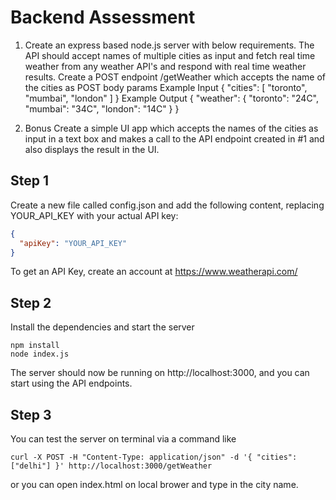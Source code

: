 # Backend Assessment 

1. Create an express based node.js server with below requirements. The API should accept names of multiple cities as input and fetch real time weather from any weather API's and respond with real time weather results. Create a POST endpoint /getWeather which accepts the name of the cities as POST body params Example Input { "cities": [ "toronto", "mumbai", "london" ] } Example Output { "weather": { "toronto": "24C", "mumbai": "34C", "london": "14C" } } 

2. Bonus Create a simple UI app which accepts the names of the cities as input in a text box and makes a call to the API endpoint created in #1 and also displays the result in the UI.


## Step 1
Create a new file called config.json and add the following content, replacing YOUR_API_KEY with your actual API key:

```json
{
  "apiKey": "YOUR_API_KEY"
}
```

To get an API Key, create an account at https://www.weatherapi.com/

## Step 2
Install the dependencies and start the server
```
npm install
node index.js
```

The server should now be running on http://localhost:3000, and you can start using the API endpoints.

## Step 3
You can test the server on terminal via a command like

```
curl -X POST -H "Content-Type: application/json" -d '{ "cities": ["delhi"] }' http://localhost:3000/getWeather
```

or you can open index.html on local brower and type in the city name.